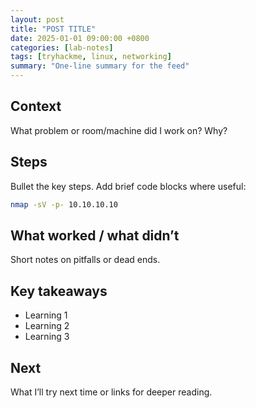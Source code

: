 ```yaml
---
layout: post
title: "POST TITLE"
date: 2025-01-01 09:00:00 +0800
categories: [lab-notes]
tags: [tryhackme, linux, networking]
summary: "One-line summary for the feed"
---
```


## Context
What problem or room/machine did I work on? Why?

## Steps
Bullet the key steps. Add brief code blocks where useful:

```bash
nmap -sV -p- 10.10.10.10
```

## What worked / what didn’t
Short notes on pitfalls or dead ends.

## Key takeaways
- Learning 1
- Learning 2
- Learning 3

## Next
What I’ll try next time or links for deeper reading.
